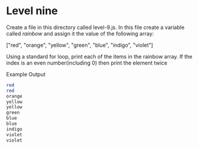 # Level nine

Create a file in this directory called level-9.js. In this file create a variable called *rainbow* and assign it the value of the following array:

["red", "orange", "yellow", "green", "blue", "indigo", "violet"] 

Using a standard for loop, print each of the items in the rainbow array. If the index is an even number(including 0) then print the element twice
<br>

Example Output

```bash
red
red
orange
yellow
yellow
green
blue
blue
indigo
violet
violet 
```
